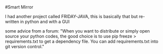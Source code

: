 #Smart Mirror

I had another project called FRIDAY-JAVA, this is basically that but re-written in python and with a GUI


some advice from a forum:
"When you want to distribute or simply open source your python codes, the good choice is to use pip freeze > requirements.txt to get a dependency file. You can add requirements.txt into git version control."
